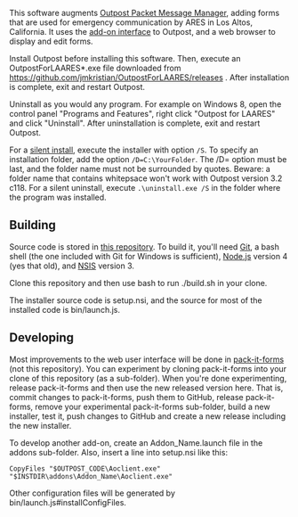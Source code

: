 This software augments
[Outpost Packet Message Manager](https://www.outpostpm.org),
adding forms that are used for emergency communication by ARES in Los Altos, California.
It uses the [add-on interface](http://www.outpostpm.org/docs/Outpost320-AddonUG.pdf)
to Outpost, and a web browser to display and edit forms.

Install Outpost before installing this software.
Then, execute an OutpostForLAARES*.exe file downloaded from https://github.com/jmkristian/OutpostForLAARES/releases .
After installation is complete, exit and restart Outpost.

Uninstall as you would any program.
For example on Windows 8, open the control panel "Programs and Features",
right click "Outpost for LAARES" and click "Uninstall".
After uninstallation is complete, exit and restart Outpost.

For a
[silent install](http://nsis.sourceforge.net/Which_command_line_parameters_can_be_used_to_configure_installers),
execute the installer with option `/S`.
To specify an installation folder, add the option `/D=C:\YourFolder`.
The /D= option must be last, and the folder name must not be surrounded by quotes.
Beware: a folder name that contains whitepsace won't work with Outpost version 3.2 c118.
For a silent uninstall, execute `.\uninstall.exe /S` in the folder where the program was installed.

Building
--------

Source code is stored in [this repository](https://github.com/jmkristian/OutpostForLAARES).
To build it, you'll need
[Git](https://git-scm.com/downloads),
a bash shell (the one included with Git for Windows is sufficient),
[Node.js](https://nodejs.org/en/download/) version 4 (yes that old),
and [NSIS](http://nsis.sourceforge.net) version 3.

Clone this repository and then use bash to run ./build.sh in your clone.

The installer source code is setup.nsi, and
the source for most of the installed code is bin/launch.js.

Developing
----------

Most improvements to the web user interface will be done in
[pack-it-forms](https://github.com/jmkristian/pack-it-forms/blob/LAARES/README.md)
(not this repository).
You can experiment by cloning pack-it-forms into your clone of this repository (as a sub-folder).
When you're done experimenting, release pack-it-forms and then use the new released version here.
That is, commit changes to pack-it-forms, push them to GitHub, release pack-it-forms,
remove your experimental pack-it-forms sub-folder, build a new installer, test it,
push changes to GitHub and create a new release including the new installer.

To develop another add-on, create an Addon_Name.launch file in the addons sub-folder.
Also, insert a line into setup.nsi like this:

    CopyFiles "$OUTPOST_CODE\Aoclient.exe" "$INSTDIR\addons\Addon_Name\Aoclient.exe"

Other configuration files will be generated by bin/launch.js#installConfigFiles.
